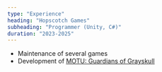 ```yaml
---
type: "Experience"
heading: "Hopscotch Games"
subheading: "Programmer (Unity, C#)"
duration: "2023-2025"
---
```

+ Maintenance of several games
+ Development of [MOTU: Guardians of Grayskull](https://play.google.com/store/apps/details?id=com.Mattel.GuardiansOfGrayskull)
